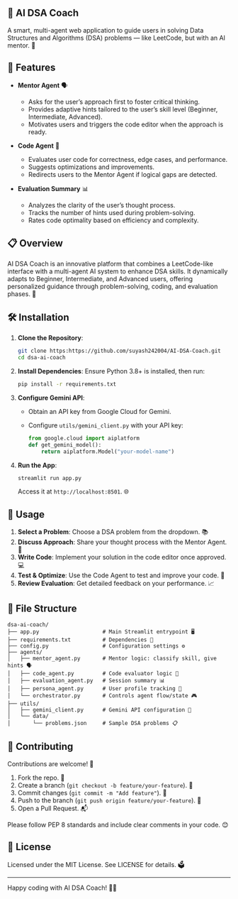 ## 🧠 AI DSA Coach 

A smart, multi-agent web application to guide users in solving Data Structures and Algorithms (DSA) problems — like LeetCode, but with an AI mentor. 🚀

## 🚀 Features

- **Mentor Agent** 🗣️

  - Asks for the user’s approach first to foster critical thinking.
  - Provides adaptive hints tailored to the user’s skill level (Beginner, Intermediate, Advanced).
  - Motivates users and triggers the code editor when the approach is ready.

- **Code Agent** 🧪

  - Evaluates user code for correctness, edge cases, and performance.
  - Suggests optimizations and improvements.
  - Redirects users to the Mentor Agent if logical gaps are detected.

- **Evaluation Summary** 📊

  - Analyzes the clarity of the user’s thought process.
  - Tracks the number of hints used during problem-solving.
  - Rates code optimality based on efficiency and complexity.

## 📋 Overview

AI DSA Coach is an innovative platform that combines a LeetCode-like interface with a multi-agent AI system to enhance DSA skills. It dynamically adapts to Beginner, Intermediate, and Advanced users, offering personalized guidance through problem-solving, coding, and evaluation phases. 🌟

## 🛠️ Installation

1. **Clone the Repository**:

   ```bash
   git clone https:https://github.com/suyash242004/AI-DSA-Coach.git
   cd dsa-ai-coach
   ```

2. **Install Dependencies**: Ensure Python 3.8+ is installed, then run:

   ```bash
   pip install -r requirements.txt
   ```

3. **Configure Gemini API**:

   - Obtain an API key from Google Cloud for Gemini.

   - Configure `utils/gemini_client.py` with your API key:

     ```python
     from google.cloud import aiplatform
     def get_gemini_model():
         return aiplatform.Model("your-model-name")
     ```

4. **Run the App**:

   ```bash
   streamlit run app.py
   ```

   Access it at `http://localhost:8501`. 🌐

## 📖 Usage

1. **Select a Problem**: Choose a DSA problem from the dropdown. 📚
2. **Discuss Approach**: Share your thought process with the Mentor Agent. 🧠
3. **Write Code**: Implement your solution in the code editor once approved. 💻
4. **Test & Optimize**: Use the Code Agent to test and improve your code. 🧪
5. **Review Evaluation**: Get detailed feedback on your performance. 📈

## 📂 File Structure

```
dsa-ai-coach/
├── app.py                    # Main Streamlit entrypoint 🖥️
├── requirements.txt          # Dependencies 🐍
├── config.py                 # Configuration settings ⚙️
├── agents/
│   ├── mentor_agent.py       # Mentor logic: classify skill, give hints 🗣️
│   ├── code_agent.py         # Code evaluator logic 🧪
│   ├── evaluation_agent.py   # Session summary 📊
│   ├── persona_agent.py      # User profile tracking 👤
│   └── orchestrator.py       # Controls agent flow/state 🎮
├── utils/
│   ├── gemini_client.py      # Gemini API configuration 🔌
│   └── data/
│       └── problems.json     # Sample DSA problems 📋
```

## 🤝 Contributing

Contributions are welcome! 🙌

1. Fork the repo. 🍴
2. Create a branch (`git checkout -b feature/your-feature`). 🌿
3. Commit changes (`git commit -m "Add feature"`). 💾
4. Push to the branch (`git push origin feature/your-feature`). 🚀
5. Open a Pull Request. 📬

Please follow PEP 8 standards and include clear comments in your code. 😊

## 📜 License

Licensed under the MIT License. See LICENSE for details. 🗳️

---

Happy coding with AI DSA Coach! 🎉💪
